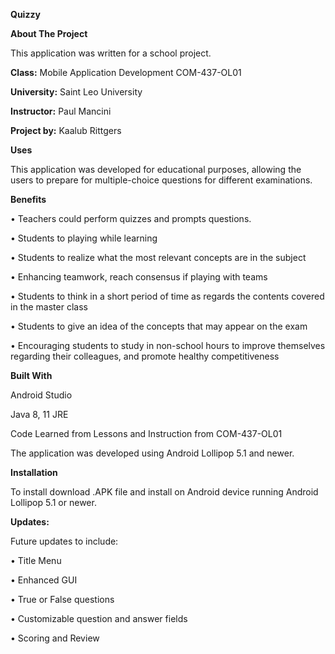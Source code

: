 <p><b>Quizzy</b></p>
<p><b>About The Project</p></b>
This application was written for a school project.</p>
<p><b>Class:</b>		Mobile Application Development COM-437-OL01</p>
<b><p>University:</b>	Saint Leo University</p> 
<p><b>Instructor:</b> 	Paul Mancini</p>
<p><b>Project by:</b>	Kaalub Rittgers</p>
<p></p>
<p><b>Uses</p></b>
<p>This application was developed for educational purposes, allowing the users to prepare for multiple-choice questions for different examinations.</p>
<p></p>
<p><b>Benefits</p></b>
<p>•	Teachers could perform quizzes and prompts questions.</p>
<p>•	Students to playing while learning</p>
<p>•	Students to realize what the most relevant concepts are in the subject</p>
<p>•	Enhancing teamwork, reach consensus if playing with teams</p>
<p>•	Students to think in a short period of time as regards the contents covered in the master class</p>
<p>•	Students to give an idea of the concepts that may appear on the exam</p>
<p>•	Encouraging students to study in non-school hours to improve themselves regarding their colleagues, and promote healthy competitiveness</p>
<p></p>
<p><b>Built With</p></b>
<p>Android Studio</p>
<p>Java 8, 11 JRE</p>
<p>Code Learned from Lessons and Instruction from COM-437-OL01</p>
<p>The application was developed using Android Lollipop 5.1 and newer.</p>
<p></p>
<p><b>Installation</p></b>
<p>To install download .APK file and install on Android device running Android Lollipop 5.1 or newer.</p>
<p></p>
<p><b>Updates:</p></b>
<p>
<p>Future updates to include:</p> 
<p>•	Title Menu</p>
<p>•	Enhanced GUI</p>
<p>•	True or False questions</p>
<p>•	Customizable question and answer fields</p>
<p>•	Scoring and Review</p> 

